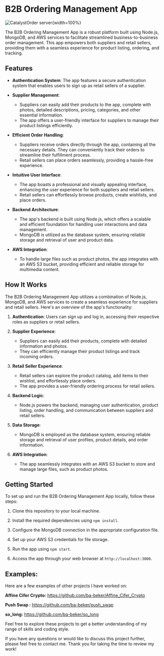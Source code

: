 # B2B Ordering Management App

![CatalystOrder server](images/banner.png.jpg){width=100%}

The B2B Ordering Management App is a robust platform built using Node.js, MongoDB, and AWS services to facilitate streamlined business-to-business order management. This app empowers both suppliers and retail sellers, providing them with a seamless experience for product listing, ordering, and tracking.

## Features

- **Authentication System**: The app features a secure authentication system that enables users to sign up as retail sellers of a supplier.

- **Supplier Management**:
  - Suppliers can easily add their products to the app, complete with photos, detailed descriptions, pricing, categories, and other essential information.
  - The app offers a user-friendly interface for suppliers to manage their product listings efficiently.

- **Efficient Order Handling**:
  - Suppliers receive orders directly through the app, containing all the necessary details. They can conveniently track their orders to streamline their fulfillment process.
  - Retail sellers can place orders seamlessly, providing a hassle-free experience.

- **Intuitive User Interface**:
  - The app boasts a professional and visually appealing interface, enhancing the user experience for both suppliers and retail sellers.
  - Retail sellers can effortlessly browse products, create wishlists, and place orders.

- **Backend Architecture**:
  - The app's backend is built using Node.js, which offers a scalable and efficient foundation for handling user interactions and data management.
  - MongoDB is utilized as the database system, ensuring reliable storage and retrieval of user and product data.

- **AWS Integration**:
  - To handle large files such as product photos, the app integrates with an AWS S3 bucket, providing efficient and reliable storage for multimedia content.

## How It Works

The B2B Ordering Management App utilizes a combination of Node.js, MongoDB, and AWS services to create a seamless experience for suppliers and retail sellers. Here's an overview of the app's functionality:

1. **Authentication**: Users can sign up and log in, accessing their respective roles as suppliers or retail sellers.

2. **Supplier Experience**:
   - Suppliers can easily add their products, complete with detailed information and photos.
   - They can efficiently manage their product listings and track incoming orders.

3. **Retail Seller Experience**:
   - Retail sellers can explore the product catalog, add items to their wishlist, and effortlessly place orders.
   - The app provides a user-friendly ordering process for retail sellers.

4. **Backend Logic**:
   - Node.js powers the backend, managing user authentication, product listing, order handling, and communication between suppliers and retail sellers.

5. **Data Storage**:
   - MongoDB is employed as the database system, ensuring reliable storage and retrieval of user profiles, product details, and order information.

6. **AWS Integration**:
   - The app seamlessly integrates with an AWS S3 bucket to store and manage large files, such as product photos.

## Getting Started

To set up and run the B2B Ordering Management App locally, follow these steps:

1. Clone this repository to your local machine.

2. Install the required dependencies using `npm install`.

3. Configure the MongoDB connection in the appropriate configuration file.

4. Set up your AWS S3 credentials for file storage.

5. Run the app using `npm start`.

6. Access the app through your web browser at `http://localhost:3000`.
## Examples:
Here are a few examples of other projects I have worked on:

**Affine Cifer Crypto:** https://github.com/ba-beker/Affine_Cifer_Crypto

**Push Swap :** https://github.com/ba-beker/push_swap

**so_long:** https://github.com/ba-beker/so_long

Feel free to explore these projects to get a better understanding of my range of skills and coding style.

If you have any questions or would like to discuss this project further, please feel free to contact me. Thank you for taking the time to review my work!